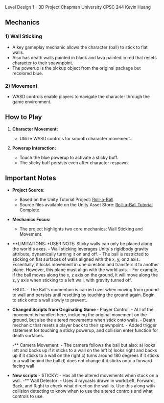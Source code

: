 Level Design 1 - 3D Project
Chapman University
CPSC 244
Kevin Huang
## Mechanics

### 1) Wall Sticking
- A key gameplay mechanic allows the character (ball) to stick to flat walls.
- Also has death walls painted in black and lava painted in red that resets character to their spawnpoint.
- The powerup is the pickup object from the original package but recolored blue.

### 2) Movement
- WASD controls enable players to navigate the character through the game environment.

    

## How to Play

1. **Character Movement:**
   - Utilize WASD controls for smooth character movement.

2. **Powerup Interaction:**
   - Touch the blue powerup to activate a sticky buff.
   - The sticky buff persists even after character respawn.

## Important Notes

- **Project Source:**
   - Based on the Unity Tutorial Project: [Roll-a-Ball](https://learn.unity.com/project/roll-a-ball).
   - Source files available on the Unity Asset Store: [Roll-a-Ball Tutorial Complete](https://assetstore.unity.com/packages/essentials/tutorial-projects/roll-a-ball-tutorial-complete-77198).

- **Mechanics Focus:**
   - The project highlights two core mechanics: Wall Sticking and Movement.

- **LIMITATIONS:
    *USER NOTE: Sticky walls can only be placed along the world's axes.
        - Wall sticking leverages Unity's rigidbody gravity attribute, dynamically turning it on and off.
        - The ball is restricted to sticking on flat surfaces of walls aligned with the x, y, or z axis. Essentially, it locks movement in one direction and transfers it to another plane. However, this plane must align with the world axis.
        - For example, if the ball moves along the x, z axis on the ground, it will move along the z, y axis when sticking to a left wall, with gravity turned off.
      
    *BUG:
        - The Ball's momentum is carried over when moving from ground to wall and persists until resetting by touching the ground again. 
          Begin to stick onto a wall slowly to prevent.
    
- **Changed Scripts from Originating Game
    -** Player Control:
        - ALl of the movement is handled here, including the original movement on the ground, but also the altered movements when stick onto walls.
        - Death mechanic that resets a player back to their spawnpoint. 
        - Added trigger statement for touching a sticky powerup, and collision enter function for death surfaces.
    
    -** Camera Movement:
        - The camera follows the ball but also:
            a) looks left and backs up if it sticks to a wall on the left
            b) looks right and backs up if it sticks to a wall on the right
            c) turns around 180 degrees if it sticks to a wall behind the ball
            d) does not change if it sticks onto a forward facing wall
            
- **New scripts
    -** STICKY:
        - Has all the altered movements when stuck on a wall.
    -** Wall Detector:
        - Uses 4 raycasts drawn in worldLeft, Forward, Back, and Right to check what direction the wall is.
          Use this along with collision detecting to know when to use the altered controls and what controls to use. 
          
          
